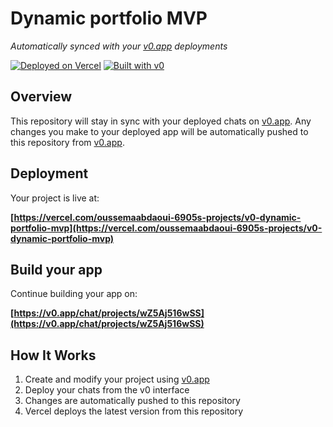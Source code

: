 # Dynamic portfolio MVP

*Automatically synced with your [v0.app](https://v0.app) deployments*

[![Deployed on Vercel](https://img.shields.io/badge/Deployed%20on-Vercel-black?style=for-the-badge&logo=vercel)](https://vercel.com/oussemaabdaoui-6905s-projects/v0-dynamic-portfolio-mvp)
[![Built with v0](https://img.shields.io/badge/Built%20with-v0.app-black?style=for-the-badge)](https://v0.app/chat/projects/wZ5Aj516wSS)

## Overview

This repository will stay in sync with your deployed chats on [v0.app](https://v0.app).
Any changes you make to your deployed app will be automatically pushed to this repository from [v0.app](https://v0.app).

## Deployment

Your project is live at:

**[https://vercel.com/oussemaabdaoui-6905s-projects/v0-dynamic-portfolio-mvp](https://vercel.com/oussemaabdaoui-6905s-projects/v0-dynamic-portfolio-mvp)**

## Build your app

Continue building your app on:

**[https://v0.app/chat/projects/wZ5Aj516wSS](https://v0.app/chat/projects/wZ5Aj516wSS)**

## How It Works

1. Create and modify your project using [v0.app](https://v0.app)
2. Deploy your chats from the v0 interface
3. Changes are automatically pushed to this repository
4. Vercel deploys the latest version from this repository